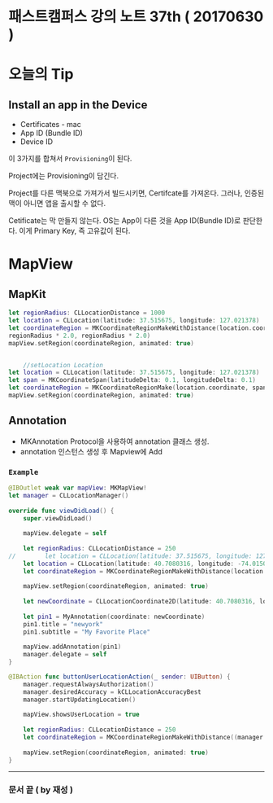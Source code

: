 # 패스트캠퍼스 강의 노트 37th ( 20170630 )

# 오늘의 Tip

## Install an app in the Device

 - Certificates - mac
 - App ID (Bundle ID)
 - Device ID

이 3가지를 합쳐서 `Provisioning`이 된다.

Project에는 Provisioning이 담긴다.

Project를 다른 맥북으로 가져가서 빌드시키면, Certifcate를 가져온다. 그러나, 인증된 맥이 아니면 앱을 출시할 수 없다.


Cetificate는 막 만들지 않는다.
OS는 App이 다른 것을 App ID(Bundle ID)로 판단한다. 이게 Primary Key, 즉 고유값이 된다.


# MapView

## MapKit

```swift
let regionRadius: CLLocationDistance = 1000let location = CLLocation(latitude: 37.515675, longitude: 127.021378)let coordinateRegion = MKCoordinateRegionMakeWithDistance(location.coordinate,regionRadius * 2.0, regionRadius * 2.0)
mapView.setRegion(coordinateRegion, animated: true)

    //setLocation Locationlet location = CLLocation(latitude: 37.515675, longitude: 127.021378)let span = MKCoordinateSpan(latitudeDelta: 0.1, longitudeDelta: 0.1)let coordinateRegion = MKCoordinateRegionMake(location.coordinate, span)mapView.setRegion(coordinateRegion, animated: true)
```

## Annotation
 - MKAnnotation Protocol을 사용하여 annotation 클래스 생성.
 - annotation 인스턴스 생성 후 Mapview에 Add

### `Example`

```swift
@IBOutlet weak var mapView: MKMapView!
let manager = CLLocationManager()
    
override func viewDidLoad() {
    super.viewDidLoad()
    
    mapView.delegate = self
    
    let regionRadius: CLLocationDistance = 250
//        let location = CLLocation(latitude: 37.515675, longitude: 127.021378) //서울
    let location = CLLocation(latitude: 40.7080316, longitude: -74.0150074)
    let coordinateRegion = MKCoordinateRegionMakeWithDistance(location.coordinate, regionRadius * 2.0, regionRadius * 2.0)
    
    mapView.setRegion(coordinateRegion, animated: true)
    
    let newCoordinate = CLLocationCoordinate2D(latitude: 40.7080316, longitude: -74.0150074)
    
    let pin1 = MyAnnotation(coordinate: newCoordinate)
    pin1.title = "newyork"
    pin1.subtitle = "My Favorite Place"
    
    mapView.addAnnotation(pin1)
    manager.delegate = self
}

@IBAction func buttonUserLocationAction(_ sender: UIButton) {
    manager.requestAlwaysAuthorization()
    manager.desiredAccuracy = kCLLocationAccuracyBest
    manager.startUpdatingLocation()
    
    mapView.showsUserLocation = true
    
    let regionRadius: CLLocationDistance = 250
    let coordinateRegion = MKCoordinateRegionMakeWithDistance((manager.location?.coordinate)!, regionRadius * 2.0, regionRadius * 2.0)
    
    mapView.setRegion(coordinateRegion, animated: true)
}
```


---
### 문서 끝 ( by 재성 )